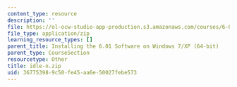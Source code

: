 ```yaml
---
content_type: resource
description: ''
file: https://ol-ocw-studio-app-production.s3.amazonaws.com/courses/6-01sc-introduction-to-electrical-engineering-and-computer-science-i-spring-2011/367753989c50fe45aa6e50027febe573_idle-n.zip
file_type: application/zip
learning_resource_types: []
parent_title: Installing the 6.01 Software on Windows 7/XP (64-bit)
parent_type: CourseSection
resourcetype: Other
title: idle-n.zip
uid: 36775398-9c50-fe45-aa6e-50027febe573
---
```

